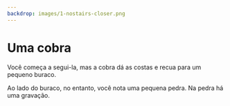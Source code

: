 ```yaml
---
backdrop: images/1-nostairs-closer.png
---
```


# Uma cobra

Você começa a segui-la, mas a cobra dá as costas e recua para um pequeno buraco.

Ao lado do buraco, no entanto, você nota uma pequena pedra. Na pedra há uma gravação.

<Item id="4" />

<Page url="3" instructions="Embora você tenha uma ideia do significado desse glifo, você abre o guia para ter certeza. Em vez do significado do glifo, no entanto, encontra apenas sua imagem e uma anotação rabiscada na página rasgada: '4: A linguagem com o nome desta criatura transforma o código-fonte em código de bytes que pode ser executado em qualquer plataforma suportada'. Embora isso pareça algo sem sentido para você, e você esteja preocupado com bytes, você clica no URL ao lado da imagem do glifo." action="Caminhe para o leste" condition="4" />
